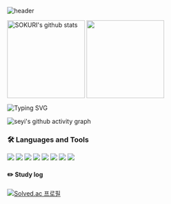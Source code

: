 <!--
**seyi103/seyi103** is a ✨ _special_ ✨ repository because its `README.md` (this file) appears on your GitHub profile.

Here are some ideas to get you started:

- 🔭 I’m currently working on ...
- 🌱 I’m currently learning ...
- 👯 I’m looking to collaborate on ...
- 🤔 I’m looking for help with ...
- 💬 Ask me about ...
- 📫 How to reach me: ...
- 😄 Pronouns: ...
- ⚡ Fun fact: ...
<a href="(https://github.com/seyi103"><img align="center" style="height:180px" src="https://github-readme-stats.vercel.app/api?username=seyi103&show_icons=true&include_all_commits=true&theme=nord&hide_border=true" alt="SOKURI's github stats" /></a>
<a href="https://github.com/seyi103"><img align="center" style="height:180px" src="https://github-readme-stats.vercel.app/api/top-langs/?username=seyi103&layout=compact&theme=nord&hide_border=true" /></a> 

<a href="(https://github.com/seyi103)">
  <img src="https://github-readme-stats.vercel.app/api/top-langs/?username=seyi103&exclude_repo=dkssud8150.github.io&layout=compact&theme=tokyonight" />
</a>
<a href="(https://github.com/seyi103)">
  <img src="https://github-readme-stats.vercel.app/api?username=seyi103&theme=tokyonight&show_icons=true" width="42%" />
</a>

[![Top Langs](https://github-readme-stats.vercel.app/api/top-langs/?username=seyi103&hide_progress=true)](https://github.com/seyi103/github-readme-stats)
![seyi's GitHub stats](https://github-readme-stats.vercel.app/api?username=seyi103&show_icons=true&theme=transparent)
-->
![header](https://capsule-render.vercel.app/api?type=waving&text=🐧🐧🐧&height=150&color=87CEFA&fontColor=fff)

<a href="(https://github.com/seyi103"><img align="center" style="height:180px" src="https://github-readme-stats.vercel.app/api?username=seyi103&show_icons=true&include_all_commits=true&theme=nord&hide_border=true" alt="SOKURI's github stats" /></a>
<a href="https://github.com/seyi103"><img align="center" style="height:180px" src="https://github-readme-stats.vercel.app/api/top-langs/?username=seyi103&layout=compact&theme=nord&hide_border=true" /></a> 

![Typing SVG](https://readme-typing-svg.herokuapp.com/?colorfffd&lines=Study+with+me?🐯🐧😆&font=Redressed&size=40&height=100)



![seyi's github activity graph](https://github-readme-activity-graph.cyclic.app/graph?username=seyi103&theme=dracula)

### 🛠 Languages and Tools

<img src="https://img.shields.io/badge/C-00ADD8?style=flat-square&logo=C&logoColor=white"/> </t>
<img src="https://img.shields.io/badge/C++-1E90FF?style=flat-square&logo=C++&logoColor=white"/>
<img src="https://img.shields.io/badge/Python-3776AB?style=flat-square&logo=Python&logoColor=white"/>
<img src="https://img.shields.io/badge/CSS3-1572B6?style=flat-square&logo=CSS3&logoColor=white"/> </t>
<img src="https://img.shields.io/badge/HTML5-E34F26?style=flat-square&logo=HTML5&logoColor=white"/> 
<img src="https://img.shields.io/badge/JavaScript-F7DF1E?style=flat-square&logo=JavaScript&logoColor=white"/>
<img src="https://img.shields.io/badge/Node.js-339933?style=flat-square&logo=Node.js&logoColor=white"/>
<img src="https://img.shields.io/badge/Linux-FCC624?style=flat-square&logo=Linux&logoColor=white"/>

#### :pencil2: Study log
[![Solved.ac 프로필](http://mazassumnida.wtf/api/v2/generate_badge?boj=seed14)](https://solved.ac/seed14)
